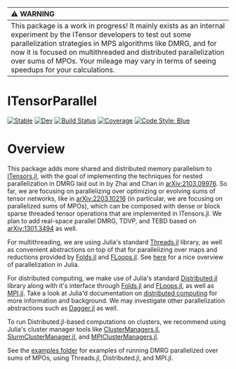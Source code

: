 | :warning: WARNING          |
|:---------------------------|
| This package is a work in progress! It mainly exists as an internal experiment by the ITensor developers to test out some parallelization strategies in MPS algorithms like DMRG, and for now it is focused on multithreaded and distributed parallelization over sums of MPOs. Your mileage may vary in terms of seeing speedups for your calculations. |

# ITensorParallel

[![Stable](https://img.shields.io/badge/docs-stable-blue.svg)](https://mtfishman.github.io/ITensorParallel.jl/stable)
[![Dev](https://img.shields.io/badge/docs-dev-blue.svg)](https://mtfishman.github.io/ITensorParallel.jl/dev)
[![Build Status](https://github.com/mtfishman/ITensorParallel.jl/actions/workflows/CI.yml/badge.svg?branch=main)](https://github.com/mtfishman/ITensorParallel.jl/actions/workflows/CI.yml?query=branch%3Amain)
[![Coverage](https://codecov.io/gh/mtfishman/ITensorParallel.jl/branch/main/graph/badge.svg)](https://codecov.io/gh/mtfishman/ITensorParallel.jl)
[![Code Style: Blue](https://img.shields.io/badge/code%20style-blue-4495d1.svg)](https://github.com/invenia/BlueStyle)

# Overview

This package adds more shared and distributed memory parallelism to [ITensors.jl](https://github.com/ITensor/ITensors.jl), with the goal of implementing the techniques for nested parallelization in DMRG laid out in by Zhai and Chan in [arXiv:2103.09976](https://arxiv.org/abs/2103.09976). So far, we are focusing on parallelizing over optimizing or evolving sums of tensor networks, like in [arXiv:2203.10216](https://arxiv.org/abs/2203.10216) (in particular, we are focusing on parallelized sums of MPOs), which can be composed with dense or block sparse threaded tensor operations that are implemented in ITensors.jl. We plan to add real-space parallel DMRG, TDVP, and TEBD based on [arXiv:1301.3494](https://arxiv.org/abs/1301.3494) as well.

For multithreading, we are using Julia's standard [Threads.jl](https://docs.julialang.org/en/v1/manual/multi-threading/) library, as well as convenient abstractions on top of that for parallelizing over maps and reductions provided by [Folds.jl](https://github.com/juliafolds/folds.jl) and [FLoops.jl](https://github.com/JuliaFolds/FLoops.jl). See [here](https://juliafolds.github.io/data-parallelism/tutorials/quick-introduction/) for a nice overview of parallelization in Julia.

For distributed computing, we make use of Julia's standard [Distributed.jl](https://docs.julialang.org/en/v1/manual/distributed-computing/) library along with it's interface through [Folds.jl](https://github.com/juliafolds/folds.jl) and [FLoops.jl](https://github.com/JuliaFolds/FLoops.jl), as well as [MPI.jl](https://juliaparallel.github.io/MPI.jl/latest/). Take a look at Julia'd documentation on [distributed computing](https://docs.julialang.org/en/v1/manual/distributed-computing/) for more information and background. We may investigate other parallelization abstractions such as [Dagger.jl](https://github.com/JuliaParallel/Dagger.jl) as well.

To run Distributed.jl-based computations on clusters, we recommend using Julia's cluster manager tools like [ClusterManagers.jl](https://github.com/JuliaParallel/ClusterManagers.jl), [SlurmClusterManager.jl](https://github.com/kleinhenz/SlurmClusterManager.jl), and [MPIClusterManagers.jl](https://github.com/JuliaParallel/MPIClusterManagers.jl).

See the [examples folder](https://github.com/ITensor/ITensorParallel.jl/tree/main/examples) for examples of running DMRG parallelized over sums of MPOs, using Threads.jl, Distributed.jl, and MPI.jl.
